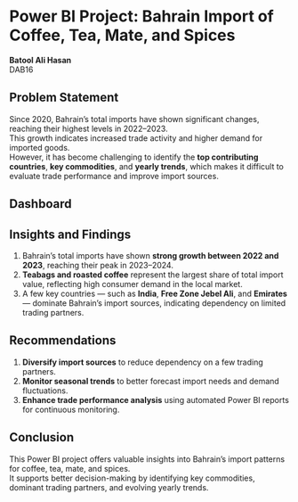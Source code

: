 # Power BI Project: Bahrain Import of Coffee, Tea, Mate, and Spices

**Batool Ali Hasan**  
DAB16  


## Problem Statement
Since 2020, Bahrain’s total imports have shown significant changes, reaching their highest levels in 2022–2023.  
This growth indicates increased trade activity and higher demand for imported goods.  
However, it has become challenging to identify the **top contributing countries**, **key commodities**, and **yearly trends**, which makes it difficult to evaluate trade performance and improve import sources.


## Dashboard 



## Insights and Findings
1. Bahrain’s total imports have shown **strong growth between 2022 and 2023**, reaching their peak in 2023–2024.  
2. **Teabags and roasted coffee** represent the largest share of total import value, reflecting high consumer demand in the local market.  
3. A few key countries — such as **India**, **Free Zone Jebel Ali**, and **Emirates** — dominate Bahrain’s import sources, indicating dependency on limited trading partners.

## Recommendations
1. **Diversify import sources** to reduce dependency on a few trading partners.  
2. **Monitor seasonal trends** to better forecast import needs and demand fluctuations.  
3. **Enhance trade performance analysis** using automated Power BI reports for continuous monitoring.  


## Conclusion
This Power BI project offers valuable insights into Bahrain’s import patterns for coffee, tea, mate, and spices.  
It supports better decision-making by identifying key commodities, dominant trading partners, and evolving yearly trends.


